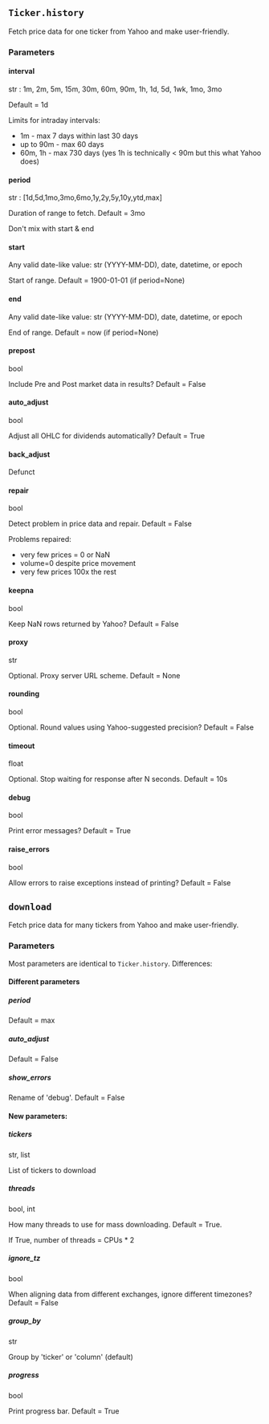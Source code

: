 ## `Ticker.history`

Fetch price data for one ticker from Yahoo and make user-friendly.

### Parameters

#### interval
str : 1m, 2m, 5m, 15m, 30m, 60m, 90m, 1h, 1d, 5d, 1wk, 1mo, 3mo

Default = 1d

Limits for intraday intervals:
* 1m - max 7 days within last 30 days
* up to 90m - max 60 days
* 60m, 1h - max 730 days (yes 1h is technically < 90m but this what Yahoo does)

#### period
str : [1d,5d,1mo,3mo,6mo,1y,2y,5y,10y,ytd,max]

Duration of range to fetch. Default = 3mo

Don't mix with start & end

#### start
Any valid date-like value: str (YYYY-MM-DD), date, datetime, or epoch

Start of range. Default = 1900-01-01 (if period=None)

#### end
Any valid date-like value: str (YYYY-MM-DD), date, datetime, or epoch

End of range. Default = now (if period=None)

#### prepost
bool

Include Pre and Post market data in results? Default = False

#### auto_adjust
bool

Adjust all OHLC for dividends automatically? Default = True

#### back_adjust
Defunct

#### repair
bool

Detect problem in price data and repair. Default = False

Problems repaired:
* very few prices = 0 or NaN
* volume=0 despite price movement
* very few prices 100x the rest

#### keepna
bool

Keep NaN rows returned by Yahoo? Default = False

#### proxy
str

Optional. Proxy server URL scheme. Default = None

#### rounding
bool

Optional. Round values using Yahoo-suggested precision? Default = False

#### timeout
float

Optional. Stop waiting for response after N seconds. Default = 10s

#### debug
bool

Print error messages? Default = True

#### raise_errors
bool

Allow errors to raise exceptions instead of printing? Default = False

## `download`

Fetch price data for many tickers from Yahoo and make user-friendly.

### Parameters

Most parameters are identical to `Ticker.history`. Differences:

#### Different parameters

##### period
Default = max

##### auto_adjust
Default = False

##### show_errors
Rename of 'debug'. Default = False

#### New parameters:

##### tickers
str, list

List of tickers to download

##### threads
bool, int

How many threads to use for mass downloading. Default = True.

If True, number of threads = CPUs * 2

##### ignore_tz
bool

When aligning data from different exchanges, ignore different timezones? Default = False

##### group_by
str

Group by 'ticker' or 'column' (default)

##### progress
bool

Print progress bar. Default = True